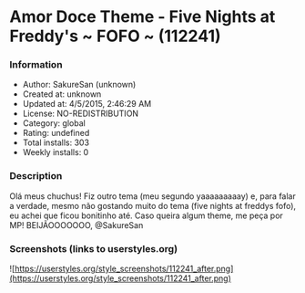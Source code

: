 # Amor Doce Theme - Five Nights at Freddy's ~ FOFO ~ (112241)

### Information
- Author: SakureSan (unknown)
- Created at: unknown
- Updated at: 4/5/2015, 2:46:29 AM
- License: NO-REDISTRIBUTION
- Category: global
- Rating: undefined
- Total installs: 303
- Weekly installs: 0


### Description
Olá meus chuchus! Fiz outro tema (meu segundo yaaaaaaaaay) e, para falar a verdade, mesmo não gostando muito do tema (five nights at freddys fofo), eu achei que ficou bonitinho até. Caso queira algum theme, me peça por MP! 
BEIJÃOOOOOOO,
@SakureSan


### Screenshots (links to userstyles.org)
![https://userstyles.org/style_screenshots/112241_after.png](https://userstyles.org/style_screenshots/112241_after.png)



